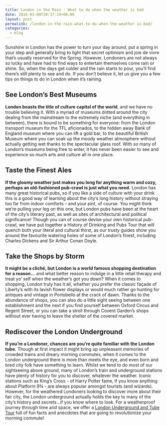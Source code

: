 ```yaml
---
title: London in the Rain - What to do when the weather is bad
date: 2016-03-08T20:37:24+00:00
layout: post
permalink: /london-in-the-rain-what-to-do-when-the-weather-is-bad/
categories:
  - blog
---
```

Sunshine in London has the power to turn your day around, put a spring in your step and generally bring to light that secret optimism and joie de vivre that’s usually reserved for the Spring. However, Londoners are not always so lucky and have had to find ways to entertain themselves come rain or shine. So, when the days get colder and the rain starts to pour, you’ll find there’s still plenty to see and do. If you don’t believe it, let us give you a few tips on things to do in London when it’s raining.

See London’s Best Museums
-------------------------

**London boasts the title of culture capital of the world**, and we have no trouble believing it. With a myriad of museums dotted around the city dealing from the mainstream to the extremely niche (and everything in between), there is bound to be something for everyone: from the London transport museum for the TFL aficionados, to the hidden away Bank of England museum where you can lift a gold bar, to the beautiful British Museum where you can soak up the moody weather atmosphere without actually getting wet thanks to the spectacular glass roof. With so many of London’s museums being free to enter, it has never been easier to see and experience so much arts and culture all in one place.

Taste the Finest Ales
---------------------

**If the gloomy weather just makes you long for anything warm and cozy, perhaps an old-fashioned pub-crawl is just what you need.** London has many great historical pubs, so if you like a side of culture with your drink this is a good way of learning about the city’s long history without straying too far from indoor comforts – and your pint, of course. You might think we’re pulling your leg on this one, but London pubs have been at the heart of the city’s literary past, as well as sites of architectural and political significance! Though you can of course devise your own historical pub-crawl, we have put together a History of Drinking and Pubs Tour that will quench both your literal and cultural thirst, as our trusty guides show you around the favourite watering holes of some of London’s finest, including Charles Dickens and Sir Arthur Conan Doyle.

Take the Shops by Storm
-----------------------

**It might be a cliché, but London is a world famous shopping destination for a reason…** and what better reason to indulge in a little retail therapy and treat yo’ self when the weather’s got you down? When it comes to shopping, London truly has it all, whether you prefer the classic façade of Liberty’s with its lavish flower displays or would much rather go hunting for antiques and vintage in Portobello at the crack of dawn. Thanks to the abundance of shops, you can also do a little sight seeing between one establishment and the next if you find yourself between Oxford Circus and Regent Street, or you can take a stroll through Covent Garden’s shops without ever having to leave the shelter of the covered market.

Rediscover the London Underground
---------------------------------

**If you’re a Londoner, chances are you’re quite familiar with the London tube.** Though at first impact it might bring up unpleasant memories of crowded trains and dreary morning commutes, when it comes to the London underground there is more than meets the eye, and even born and bred city folk have something to learn. Whilst we tend to do most of our sightseeing above ground, many of London’s train and underground stations have plenty of history for you to discover, whatever the weather. Iconic stations such as King’s Cross - of Harry Potter fame, if you know anything about Platform 9¾ - are always popular amongst tourists (and wizards). However, for the weathered Londoners looking to discover more about their fair city, the London underground actually holds the key to many of the city’s history and secrets…if you know where to look. For a weatherproof journey through time and space, we offer a <a href="/product/london-underground-and-tube-tour/">London Underground and Tube Tour</a> full of fun facts and anecdotes that are going to revolutionize your morning commute!  
